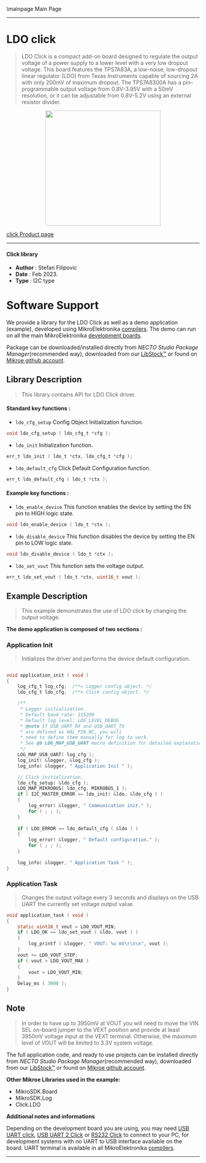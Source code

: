 \mainpage Main Page

---
# LDO click

> LDO Click is a compact add-on board designed to regulate the output voltage of a power supply to a lower level with a very low dropout voltage. This board features the TPS7A83A, a low-noise, low-dropout linear regulator (LDO) from Texas Instruments capable of sourcing 2A with only 200mV of maximum dropout. The TPS7A8300A has a pin-programmable output voltage from 0.8V-3.95V with a 50mV resolution, or it can be adjustable from 0.8V-5.2V using an external resistor divider.

<p align="center">
  <img src="https://download.mikroe.com/images/click_for_ide/ldo_click.png" height=300px>
</p>

[click Product page](https://www.mikroe.com/ldo-click)

---


#### Click library

- **Author**        : Stefan Filipovic
- **Date**          : Feb 2023.
- **Type**          : I2C type


# Software Support

We provide a library for the LDO Click
as well as a demo application (example), developed using MikroElektronika
[compilers](https://www.mikroe.com/necto-studio).
The demo can run on all the main MikroElektronika [development boards](https://www.mikroe.com/development-boards).

Package can be downloaded/installed directly from *NECTO Studio Package Manager*(recommended way), downloaded from our [LibStock&trade;](https://libstock.mikroe.com) or found on [Mikroe github account](https://github.com/MikroElektronika/mikrosdk_click_v2/tree/master/clicks).

## Library Description

> This library contains API for LDO Click driver.

#### Standard key functions :

- `ldo_cfg_setup` Config Object Initialization function.
```c
void ldo_cfg_setup ( ldo_cfg_t *cfg );
```

- `ldo_init` Initialization function.
```c
err_t ldo_init ( ldo_t *ctx, ldo_cfg_t *cfg );
```

- `ldo_default_cfg` Click Default Configuration function.
```c
err_t ldo_default_cfg ( ldo_t *ctx );
```

#### Example key functions :

- `ldo_enable_device` This function enables the device by setting the EN pin to HIGH logic state.
```c
void ldo_enable_device ( ldo_t *ctx );
```

- `ldo_disable_device` This function disables the device by setting the EN pin to LOW logic state.
```c
void ldo_disable_device ( ldo_t *ctx );
```

- `ldo_set_vout` This function sets the voltage output.
```c
err_t ldo_set_vout ( ldo_t *ctx, uint16_t vout );
```

## Example Description

> This example demonstrates the use of LDO click by changing the output voltage.

**The demo application is composed of two sections :**

### Application Init

> Initializes the driver and performs the device default configuration.

```c

void application_init ( void )
{
    log_cfg_t log_cfg;  /**< Logger config object. */
    ldo_cfg_t ldo_cfg;  /**< Click config object. */

    /** 
     * Logger initialization.
     * Default baud rate: 115200
     * Default log level: LOG_LEVEL_DEBUG
     * @note If USB_UART_RX and USB_UART_TX 
     * are defined as HAL_PIN_NC, you will 
     * need to define them manually for log to work. 
     * See @b LOG_MAP_USB_UART macro definition for detailed explanation.
     */
    LOG_MAP_USB_UART( log_cfg );
    log_init( &logger, &log_cfg );
    log_info( &logger, " Application Init " );

    // Click initialization.
    ldo_cfg_setup( &ldo_cfg );
    LDO_MAP_MIKROBUS( ldo_cfg, MIKROBUS_1 );
    if ( I2C_MASTER_ERROR == ldo_init( &ldo, &ldo_cfg ) ) 
    {
        log_error( &logger, " Communication init." );
        for ( ; ; );
    }
    
    if ( LDO_ERROR == ldo_default_cfg ( &ldo ) )
    {
        log_error( &logger, " Default configuration." );
        for ( ; ; );
    }
    
    log_info( &logger, " Application Task " );
}

```

### Application Task

> Changes the output voltage every 3 seconds and displays on the USB UART the currently set voltage output value.

```c
void application_task ( void )
{
    static uint16_t vout = LDO_VOUT_MIN;
    if ( LDO_OK == ldo_set_vout ( &ldo, vout ) )
    {
        log_printf ( &logger, " VOUT: %u mV\r\n\n", vout );
    }
    vout += LDO_VOUT_STEP;
    if ( vout > LDO_VOUT_MAX )
    {
        vout = LDO_VOUT_MIN;
    }
    Delay_ms ( 3000 );
}
```

## Note

> In order to have up to 3950mV at VOUT you will need to move the VIN SEL on-board jumper
to the VEXT position and provide at least 3950mV voltage input at the VEXT terminal.
Otherwise, the maximum level of VOUT will be limited to 3.3V system voltage.

The full application code, and ready to use projects can be installed directly from *NECTO Studio Package Manager*(recommended way), downloaded from our [LibStock&trade;](https://libstock.mikroe.com) or found on [Mikroe github account](https://github.com/MikroElektronika/mikrosdk_click_v2/tree/master/clicks).

**Other Mikroe Libraries used in the example:**

- MikroSDK.Board
- MikroSDK.Log
- Click.LDO

**Additional notes and informations**

Depending on the development board you are using, you may need
[USB UART click](https://www.mikroe.com/usb-uart-click),
[USB UART 2 Click](https://www.mikroe.com/usb-uart-2-click) or
[RS232 Click](https://www.mikroe.com/rs232-click) to connect to your PC, for
development systems with no UART to USB interface available on the board. UART
terminal is available in all MikroElektronika
[compilers](https://shop.mikroe.com/compilers).

---
